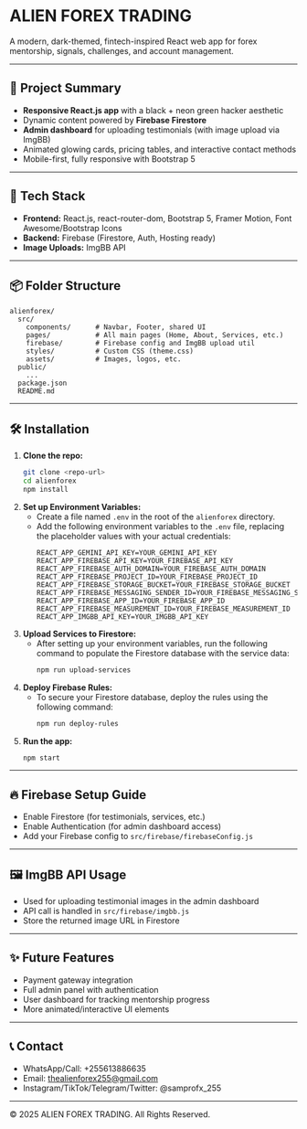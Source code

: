 # ALIEN FOREX TRADING

A modern, dark-themed, fintech-inspired React web app for forex mentorship, signals, challenges, and account management.

---

## 🚀 Project Summary

- **Responsive React.js app** with a black + neon green hacker aesthetic
- Dynamic content powered by **Firebase Firestore**
- **Admin dashboard** for uploading testimonials (with image upload via ImgBB)
- Animated glowing cards, pricing tables, and interactive contact methods
- Mobile-first, fully responsive with Bootstrap 5

---

## 🧪 Tech Stack

- **Frontend:** React.js, react-router-dom, Bootstrap 5, Framer Motion, Font Awesome/Bootstrap Icons
- **Backend:** Firebase (Firestore, Auth, Hosting ready)
- **Image Uploads:** ImgBB API

---

## 📦 Folder Structure

```
alienforex/
  src/
    components/      # Navbar, Footer, shared UI
    pages/           # All main pages (Home, About, Services, etc.)
    firebase/        # Firebase config and ImgBB upload util
    styles/          # Custom CSS (theme.css)
    assets/          # Images, logos, etc.
  public/
    ...
  package.json
  README.md
```

---

## 🛠️ Installation

1. **Clone the repo:**
   ```bash
   git clone <repo-url>
   cd alienforex
   npm install
   ```
2. **Set up Environment Variables:**
   - Create a file named `.env` in the root of the `alienforex` directory.
   - Add the following environment variables to the `.env` file, replacing the placeholder values with your actual credentials:
     ```
     REACT_APP_GEMINI_API_KEY=YOUR_GEMINI_API_KEY
     REACT_APP_FIREBASE_API_KEY=YOUR_FIREBASE_API_KEY
     REACT_APP_FIREBASE_AUTH_DOMAIN=YOUR_FIREBASE_AUTH_DOMAIN
     REACT_APP_FIREBASE_PROJECT_ID=YOUR_FIREBASE_PROJECT_ID
     REACT_APP_FIREBASE_STORAGE_BUCKET=YOUR_FIREBASE_STORAGE_BUCKET
     REACT_APP_FIREBASE_MESSAGING_SENDER_ID=YOUR_FIREBASE_MESSAGING_SENDER_ID
     REACT_APP_FIREBASE_APP_ID=YOUR_FIREBASE_APP_ID
     REACT_APP_FIREBASE_MEASUREMENT_ID=YOUR_FIREBASE_MEASUREMENT_ID
     REACT_APP_IMGBB_API_KEY=YOUR_IMGBB_API_KEY
     ```
3. **Upload Services to Firestore:**
   - After setting up your environment variables, run the following command to populate the Firestore database with the service data:
     ```bash
     npm run upload-services
     ```
4. **Deploy Firebase Rules:**
   - To secure your Firestore database, deploy the rules using the following command:
     ```bash
     npm run deploy-rules
     ```
5. **Run the app:**
   ```bash
   npm start
   ```

---

## 🔥 Firebase Setup Guide

- Enable Firestore (for testimonials, services, etc.)
- Enable Authentication (for admin dashboard access)
- Add your Firebase config to `src/firebase/firebaseConfig.js`

---

## 🖼️ ImgBB API Usage

- Used for uploading testimonial images in the admin dashboard
- API call is handled in `src/firebase/imgbb.js`
- Store the returned image URL in Firestore

---

## ✨ Future Features

- Payment gateway integration
- Full admin panel with authentication
- User dashboard for tracking mentorship progress
- More animated/interactive UI elements

---

## 📞 Contact

- WhatsApp/Call: +255613886635
- Email: thealienforex255@gmail.com
- Instagram/TikTok/Telegram/Twitter: @samprofx_255

---

© 2025 ALIEN FOREX TRADING. All Rights Reserved.
